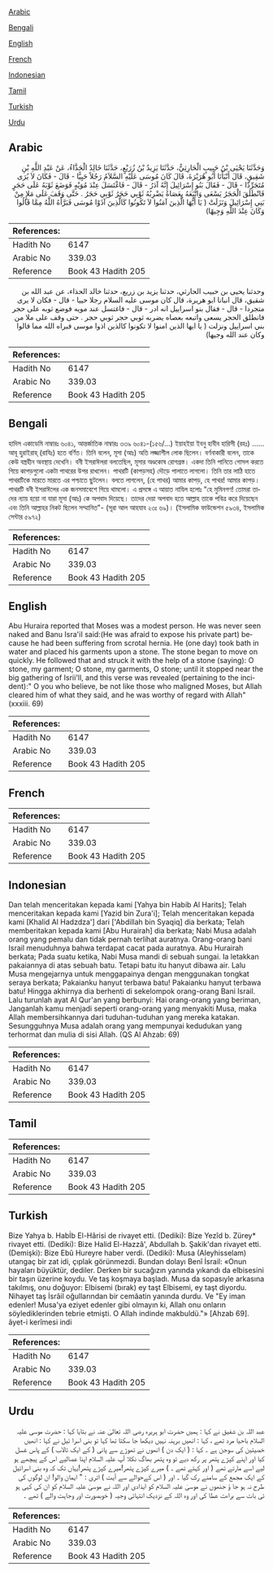[Arabic](#arabic)

[Bengali](#bengali)

[English](#english)

[French](#french)

[Indonesian](#indonesian)

[Tamil](#tamil)

[Turkish](#turkish)

[Urdu](#urdu)

## Arabic


<div dir="rtl" lang="ar" style={{fontSize:'larger',backgroundColor:'#f8f9fa',padding:20}}>
وَحَدَّثَنَا يَحْيَى بْنُ حَبِيبٍ الْحَارِثِيُّ، حَدَّثَنَا يَزِيدُ بْنُ زُرَيْعٍ، حَدَّثَنَا خَالِدٌ الْحَذَّاءُ، عَنْ عَبْدِ اللَّهِ بْنِ شَقِيقٍ، قَالَ أَنْبَأَنَا أَبُو هُرَيْرَةَ، قَالَ كَانَ مُوسَى عَلَيْهِ السَّلاَمُ رَجُلاً حَيِيًّا - قَالَ - فَكَانَ لاَ يُرَى مُتَجَرِّدًا - قَالَ - فَقَالَ بَنُو إِسْرَائِيلَ إِنَّهُ آدَرُ - قَالَ - فَاغْتَسَلَ عِنْدَ مُوَيْهٍ فَوَضَعَ ثَوْبَهُ عَلَى حَجَرٍ فَانْطَلَقَ الْحَجَرُ يَسْعَى وَاتَّبَعَهُ بِعَصَاهُ يَضْرِبُهُ ثَوْبِي حَجَرُ ثَوْبِي حَجَرُ ‏.‏ حَتَّى وَقَفَ عَلَى مَلإٍ مِنْ بَنِي إِسْرَائِيلَ وَنَزَلَتْ ‏(‏ يَا أَيُّهَا الَّذِينَ آمَنُوا لاَ تَكُونُوا كَالَّذِينَ آذَوْا مُوسَى فَبَرَّأَهُ اللَّهُ مِمَّا قَالُوا وَكَانَ عِنْدَ اللَّهِ وَجِيهًا‏)‏
</div>
<div style={{backgroundColor:'#f8f9fa',padding:20, marginBottom: 10}}><table> <thead> <tr> <th>References:</th> <th></th> </tr> </thead> <tbody><tr><td>Hadith No</td><td>6147</td></tr><tr><td>Arabic No</td><td>339.03</td></tr><tr><td>Reference</td><td>Book 43 Hadith 205</td></tr></tbody></table></div>


<div dir="rtl" lang="ar" style={{fontSize:'larger',backgroundColor:'#f8f9fa',padding:20}}>
وحدثنا يحيى بن حبيب الحارثي، حدثنا يزيد بن زريع، حدثنا خالد الحذاء، عن عبد الله بن شقيق، قال انبانا ابو هريرة، قال كان موسى عليه السلام رجلا حييا - قال - فكان لا يرى متجردا - قال - فقال بنو اسراييل انه ادر - قال - فاغتسل عند مويه فوضع ثوبه على حجر فانطلق الحجر يسعى واتبعه بعصاه يضربه ثوبي حجر ثوبي حجر . حتى وقف على ملا من بني اسراييل ونزلت ( يا ايها الذين امنوا لا تكونوا كالذين اذوا موسى فبراه الله مما قالوا وكان عند الله وجيها)
</div>
<div style={{backgroundColor:'#f8f9fa',padding:20, marginBottom: 10}}><table> <thead> <tr> <th>References:</th> <th></th> </tr> </thead> <tbody><tr><td>Hadith No</td><td>6147</td></tr><tr><td>Arabic No</td><td>339.03</td></tr><tr><td>Reference</td><td>Book 43 Hadith 205</td></tr></tbody></table></div>

## Bengali


<div dir="ltr" lang="bn" style={{fontSize:'larger',backgroundColor:'#f8f9fa',padding:20}}>
হাদিস একাডেমি নাম্বারঃ ৬০৪১, আন্তর্জাতিক নাম্বারঃ ৩৩৯ ৬০৪১-(১৫৬/...) ইয়াহইয়া ইবনু হাবীব হারিসী (রহঃ) ...... আবূ হুরাইরাহ্ (রাযিঃ) হতে বর্ণিত। তিনি বলেন, মূসা (আঃ) অতি লজ্জাশীল লোক ছিলেন। বর্ণনাকারী বলেন, তাকে কেউ বস্ত্রহীন অবস্থায় দেখেনি। বনী ইসরাঈলরা বলতেছিল, মূসার অণ্ডকোষ রোগগ্রস্ত। একদা তিনি পানিতে গোসল করতে গিয়ে কাপড়গুলো একটা পাথরের উপর রাখলেন। পাথরটি (কাপড়সহ) দৌড়ে পালাতে লাগলো। তিনি তার লাঠি হাতে পাথরটিকে মারতে মারতে এর পশ্চাতে ছুটলেন। বলতে লাগলেন, (হে পাথর) আমার কাপড়, হে পাথর! আমার কাপড়। পাথরটি বনী ইসরাঈলের এক জনসমাবেশে গিয়ে থামলো। এ প্রসঙ্গে এ আয়াত নাযিল হলোঃ "হে মুমিনগণ! তোমরা তাদের ন্যায় হয়ো না যারা মূসা (আঃ) কে অপবাদ দিয়েছে। তাদের দেয়া অপবাদ হতে আল্লাহ তাকে পবিত্র করে দিয়েছেন এবং তিনি আল্লাহর নিকট ছিলেন সম্মানিত"- (সূরা আল আহযাব ২৩ঃ ৬৯)। (ইসলামিক ফাউন্ডেশন ৫৯৩৪, ইসলামিক সেন্টার ৫৯৭২)
</div>
<div style={{backgroundColor:'#f8f9fa',padding:20, marginBottom: 10}}><table> <thead> <tr> <th>References:</th> <th></th> </tr> </thead> <tbody><tr><td>Hadith No</td><td>6147</td></tr><tr><td>Arabic No</td><td>339.03</td></tr><tr><td>Reference</td><td>Book 43 Hadith 205</td></tr></tbody></table></div>

## English


<div dir="ltr" lang="en" style={{fontSize:'larger',backgroundColor:'#f8f9fa',padding:20}}>
Abu Huraira reported that Moses was a modest person. He was never seen naked and Banu Isra'iI said:(He was afraid to expose his private part) because he had been suffering from scrotal hernia. He (one day) took bath in water and placed his garments upon a stone. The stone began to move on quickly. He followed that and struck it with the help of a stone (saying): O stone, my garment; O stone, my garments, O stone; until it stopped near the big gathering of Isrii'll, and this verse was revealed (pertaining to the incident):" O you who believe, be not Iike those who maligned Moses, but Allah cleared him of what they said, and he was worthy of regard with Allah" (xxxiii. 69)
</div>
<div style={{backgroundColor:'#f8f9fa',padding:20, marginBottom: 10}}><table> <thead> <tr> <th>References:</th> <th></th> </tr> </thead> <tbody><tr><td>Hadith No</td><td>6147</td></tr><tr><td>Arabic No</td><td>339.03</td></tr><tr><td>Reference</td><td>Book 43 Hadith 205</td></tr></tbody></table></div>

## French


<div dir="ltr" lang="fr" style={{fontSize:'larger',backgroundColor:'#f8f9fa',padding:20}}>

</div>
<div style={{backgroundColor:'#f8f9fa',padding:20, marginBottom: 10}}><table> <thead> <tr> <th>References:</th> <th></th> </tr> </thead> <tbody><tr><td>Hadith No</td><td>6147</td></tr><tr><td>Arabic No</td><td>339.03</td></tr><tr><td>Reference</td><td>Book 43 Hadith 205</td></tr></tbody></table></div>

## Indonesian


<div dir="ltr" lang="id" style={{fontSize:'larger',backgroundColor:'#f8f9fa',padding:20}}>
Dan telah menceritakan kepada kami [Yahya bin Habib Al Harits]; Telah menceritakan kepada kami [Yazid bin Zura'i]; Telah menceritakan kepada kami [Khalid Al Hadzdza'] dari ['Abdillah bin Syaqiq] dia berkata; Telah memberitakan kepada kami [Abu Hurairah] dia berkata; Nabi Musa adalah orang yang pemalu dan tidak pernah terlihat auratnya. Orang-orang bani Israil menuduhnya bahwa terdapat cacat pada auratnya. Abu Hurairah berkata; Pada suatu ketika, Nabi Musa mandi di sebuah sungai. Ia letakkan pakaiannya di atas sebuah batu. Tetapi batu itu hanyut dibawa air. Lalu Musa mengejarnya untuk menggapainya dengan menggunakan tongkat seraya berkata; Pakaianku hanyut terbawa batu! Pakaianku hanyut terbawa batu! Hingga akhirnya dia berhenti di sekelompok orang-orang Bani Israil. Lalu turunlah ayat Al Qur'an yang berbunyi: Hai orang-orang yang beriman, Janganlah kamu menjadi seperti orang-orang yang menyakiti Musa, maka Allah membersihkannya dari tuduhan-tuduhan yang mereka katakan. Sesungguhnya Musa adalah orang yang mempunyai kedudukan yang terhormat dan mulia di sisi Allah. (QS Al Ahzab: 69)
</div>
<div style={{backgroundColor:'#f8f9fa',padding:20, marginBottom: 10}}><table> <thead> <tr> <th>References:</th> <th></th> </tr> </thead> <tbody><tr><td>Hadith No</td><td>6147</td></tr><tr><td>Arabic No</td><td>339.03</td></tr><tr><td>Reference</td><td>Book 43 Hadith 205</td></tr></tbody></table></div>

## Tamil


<div dir="ltr" lang="ta" style={{fontSize:'larger',backgroundColor:'#f8f9fa',padding:20}}>

</div>
<div style={{backgroundColor:'#f8f9fa',padding:20, marginBottom: 10}}><table> <thead> <tr> <th>References:</th> <th></th> </tr> </thead> <tbody><tr><td>Hadith No</td><td>6147</td></tr><tr><td>Arabic No</td><td>339.03</td></tr><tr><td>Reference</td><td>Book 43 Hadith 205</td></tr></tbody></table></div>

## Turkish


<div dir="ltr" lang="tr" style={{fontSize:'larger',backgroundColor:'#f8f9fa',padding:20}}>
Bize Yahya b. Habİb El-Hârisi de rivayet etti. (Dediki): Bize Yezîd b. Zürey* rivayet etti. (Dediki): Bize Halid El-Hazzâ', Abdullah b. Şakik'dan rivayet etti. (Demişki): Bize Ebû Hureyre haber verdi. (Dediki): Musa (Aleyhisselam) utangaç bir zat idi, çıplak görünmezdi. Bundan dolayı Benî İsrail: «Onun hayaları büyüktür, dediler. Derken bir sucağızın yanında yıkandı da elbisesini bir taşın üzerine koydu. Ve taş koşmaya başladı. Musa da sopasıyle arkasına takılmış, onu doğuyor: Elbisemi (bırak) ey taşt Elbisemi, ey taşt diyordu. Nihayet taş İsrâil oğullarından bir cemâatin yanında durdu. Ve "Ey iman edenler! Musa'ya eziyet edenler gibi olmayın ki, Allah onu onların söylediklerinden tebrie etmişti. O Allah indinde makbuldü."» [Ahzab 69]. âyet-i kerîmesi indi
</div>
<div style={{backgroundColor:'#f8f9fa',padding:20, marginBottom: 10}}><table> <thead> <tr> <th>References:</th> <th></th> </tr> </thead> <tbody><tr><td>Hadith No</td><td>6147</td></tr><tr><td>Arabic No</td><td>339.03</td></tr><tr><td>Reference</td><td>Book 43 Hadith 205</td></tr></tbody></table></div>

## Urdu


<div dir="rtl" lang="ur" style={{fontSize:'larger',backgroundColor:'#f8f9fa',padding:20}}>
عبد اللہ بن شفیق نے کہا : ہمیں حضرت ابو ہریرہ رضی اللہ تعالیٰ عنہ نے بتایا کہا : حضرت موسی علیہ السلام باحیا مرد تھے ، کہا : انھیں برہنہ نہیں دیکھا جا سکتا تھا کہا تو بنی اسرا ئیل نے کہا : انھیں خصیتین کی سوجن ہے ۔ کہا : ( ایک دن ) انھوں نے تھوڑے سے پانی ( کے ایک تالاب ) کے پاس غسل کیا اور اپنے کپڑے پتھر پر رکھ دیے تو وہ پتھر بھاگ نکلا آپ علیہ السلام اپنا عصالیے اس کے پیچھے ہو لیے اسے مارتے تھے ( اور کہتے تھے ۔ ) میرے کپڑے پتھر!میرے کپڑے پتھر!یہاں تک کہ وہ بنی اسرائیل کے ایک مجمع کے سامنے رک گیا ۔ اور ( اس کےحوالے سے آیت ) اتری : " ایمان والو! ان لوگوں کی طرح نہ ہو جا ؤ جنھوں نے موسیٰ علیہ السلام کو ایذادی اور اللہ نے موسیٰ علیہ السلام کو ان کی کہی ہو ئی بات سے براءت عطا کی اور وہ اللہ کے نزدیک انتہائی وجیہ ( خوبصورت اور وجاہت والے ) تھے ۔
</div>
<div style={{backgroundColor:'#f8f9fa',padding:20, marginBottom: 10}}><table> <thead> <tr> <th>References:</th> <th></th> </tr> </thead> <tbody><tr><td>Hadith No</td><td>6147</td></tr><tr><td>Arabic No</td><td>339.03</td></tr><tr><td>Reference</td><td>Book 43 Hadith 205</td></tr></tbody></table></div>